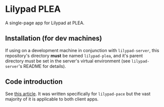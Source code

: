 # Lilypad PLEA

A single-page app for Lilypad at PLEA.

## Installation (for dev machines)

If using on a development machine in conjunction with `lilypad-server`, this repository's
directory __must__ be named `lilypad-plea`, and it's parent directory must be set in the
server's virtual environment (see `lilypad-server`'s README for details).

## Code introduction

See [this article](https://github.com/gregarious/lilypad-pace/blob/master/angular-lilypad-intro.md).
It was written specifically for `lilypad-pace` but the vast majority of it is applicable
to both client apps.

